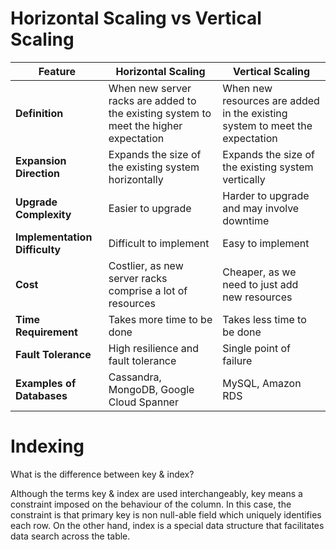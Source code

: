 # Horizontal Scaling vs Vertical Scaling

| Feature | Horizontal Scaling | Vertical Scaling |
|--------|--------------------|------------------|
| **Definition** | When new server racks are added to the existing system to meet the higher expectation | When new resources are added in the existing system to meet the expectation |
| **Expansion Direction** | Expands the size of the existing system horizontally | Expands the size of the existing system vertically |
| **Upgrade Complexity** | Easier to upgrade | Harder to upgrade and may involve downtime |
| **Implementation Difficulty** | Difficult to implement | Easy to implement |
| **Cost** | Costlier, as new server racks comprise a lot of resources | Cheaper, as we need to just add new resources |
| **Time Requirement** | Takes more time to be done | Takes less time to be done |
| **Fault Tolerance** | High resilience and fault tolerance | Single point of failure |
| **Examples of Databases** | Cassandra, MongoDB, Google Cloud Spanner | MySQL, Amazon RDS |

# Indexing
What is the difference between key & index?

Although the terms key & index are used interchangeably, key means a constraint imposed on the behaviour of the column. In this case, the constraint is that primary key is non null-able field which uniquely identifies each row. On the other hand, index is a special data structure that facilitates data search across the table.